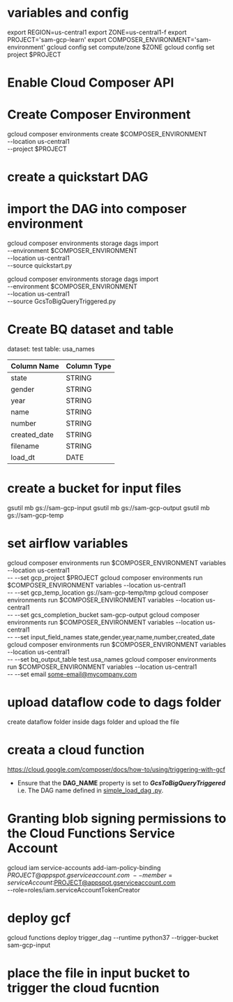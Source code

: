 # variables and config
export REGION=us-central1
export ZONE=us-central1-f
export PROJECT='sam-gcp-learn'
export COMPOSER_ENVIRONMENT='sam-environment'
gcloud config set compute/zone $ZONE
gcloud config set project $PROJECT

# Enable Cloud Composer API

# Create Composer Environment
gcloud composer environments create $COMPOSER_ENVIRONMENT \
    --location us-central1 \
    --project $PROJECT
    
# create a quickstart DAG


# import the DAG into composer environment
gcloud composer environments storage dags import \
  --environment $COMPOSER_ENVIRONMENT \
  --location us-central1 \
  --source quickstart.py

gcloud composer environments storage dags import \
  --environment $COMPOSER_ENVIRONMENT \
  --location us-central1 \
  --source GcsToBigQueryTriggered.py

# Create BQ dataset and table

dataset: test
table: usa_names

|Column Name | Column Type|
|:-----------|:-----------|
|state	     |STRING      |
|gender	     |STRING      |
|year	     |STRING      |
|name	     |STRING      |
|number	     |STRING      |
|created_date|STRING      |
|filename	 |STRING      |
|load_dt	 |DATE        |

# create a bucket for input files
gsutil mb gs://sam-gcp-input
gsutil mb gs://sam-gcp-output
gsutil mb gs://sam-gcp-temp

# set airflow variables
gcloud composer environments run $COMPOSER_ENVIRONMENT variables --location us-central1 \
        -- --set gcp_project $PROJECT
gcloud composer environments run $COMPOSER_ENVIRONMENT variables --location us-central1 \
        -- --set gcp_temp_location gs://sam-gcp-temp/tmp
gcloud composer environments run $COMPOSER_ENVIRONMENT variables --location us-central1 \
        -- --set gcs_completion_bucket sam-gcp-output
gcloud composer environments run $COMPOSER_ENVIRONMENT variables --location us-central1 \
        -- --set input_field_names state,gender,year,name,number,created_date
gcloud composer environments run $COMPOSER_ENVIRONMENT variables --location us-central1 \
        -- --set bq_output_table test.usa_names
gcloud composer environments run $COMPOSER_ENVIRONMENT variables --location us-central1 \
        -- --set email some-email@mycompany.com

# upload dataflow code to dags folder
create dataflow folder inside dags folder and upload the file

# creata a cloud function
https://cloud.google.com/composer/docs/how-to/using/triggering-with-gcf
- Ensure that the **DAG_NAME** property is set to _**GcsToBigQueryTriggered**_ i.e. The DAG name defined in [simple_load_dag
.py](simple_load_dag.py).

# Granting blob signing permissions to the Cloud Functions Service Account
gcloud iam service-accounts add-iam-policy-binding \
    $PROJECT@appspot.gserviceaccount.com \
    --member=serviceAccount:$PROJECT@appspot.gserviceaccount.com \
    --role=roles/iam.serviceAccountTokenCreator

# deploy gcf
gcloud functions deploy trigger_dag --runtime python37 --trigger-bucket sam-gcp-input

# place the file in input bucket to trigger the cloud fucntion 